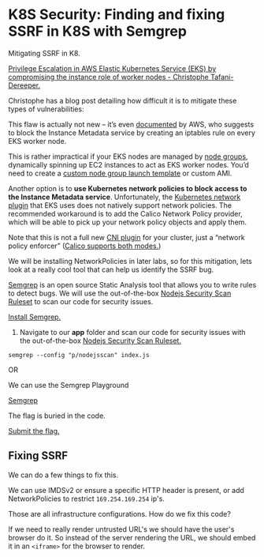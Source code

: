# K8S Security: Finding and fixing SSRF in K8S with Semgrep

Mitigating SSRF in K8.

[Privilege Escalation in AWS Elastic Kubernetes Service (EKS) by compromising the instance role of worker nodes - Christophe Tafani-Dereeper.](https://blog.christophetd.fr/privilege-escalation-in-aws-elastic-kubernetes-service-eks-by-compromising-the-instance-role-of-worker-nodes/)

Christophe has a blog post detailing how difficult it is to mitigate these types of vulnerabilities:

This flaw is actually not new – it’s even [documented](https://docs.aws.amazon.com/eks/latest/userguide/restrict-ec2-credential-access.html) by AWS, who suggests to block the Instance Metadata service by creating an iptables rule on every EKS worker node. 

This is rather impractical if your EKS nodes are managed by [node groups](https://docs.aws.amazon.com/eks/latest/userguide/managed-node-groups.html), dynamically spinning up EC2 instances to act as EKS worker nodes. You’d need to create a [custom node group launch template](https://aws.amazon.com/blogs/containers/introducing-launch-template-and-custom-ami-support-in-amazon-eks-managed-node-groups/) or custom AMI.

Another option is to **use Kubernetes network policies to block access to the Instance Metadata service**. Unfortunately, the [Kubernetes network plugin](https://github.com/aws/amazon-vpc-cni-k8s) that EKS uses does not natively support network policies. The recommended workaround is to add the Calico Network Policy provider, which will be able to pick up your network policy objects and apply them. 

Note that this is not a full new [CNI plugin](https://kubernetes.io/docs/concepts/cluster-administration/networking/) for your cluster, just a “network policy enforcer” ([Calico supports both modes.](https://www.projectcalico.org/calico-network-policy-comes-to-kubernetes/))

We will be installing NetworkPolicies in later labs, so for this mitigation, lets look at a really cool tool that can help us identify the SSRF bug.

[Semgrep](https://semgrep.dev) is an open source Static Analysis tool that allows you to write rules to detect bugs.  We will use the out-of-the-box [Nodejs Security Scan Ruleset](https://semgrep.dev/p/nodejsscan) to scan our code for security issues.

[Install Semgrep.](https://semgrep.dev/docs/getting-started/) 

1.  Navigate to our **app** folder and scan our code for security issues with the out-of-the-box [Nodejs Security Scan Ruleset.](https://semgrep.dev/p/nodejsscan)
```
semgrep --config "p/nodejsscan" index.js
```

OR

We can use the Semgrep Playground

[Semgrep](https://semgrep.dev/s/thedeadrobots:ssrf_node_detection)

The flag is buried in the code.

[Submit the flag.](https://devslop.ctfd.io/challenges#Challenge%2019-12)

## Fixing SSRF

We can do a few things to fix this.

We can use IMDSv2 or ensure a specific HTTP header is present, or add NetworkPolicies to restrict `169.254.169.254` ip's.  

Those are all infrastructure configurations. How do we fix this code? 

If we need to really render untrusted URL's we should have the user's browser do it.  So instead of the server rendering the URL, we should embed it in an `<iframe>` for the browser to render.
